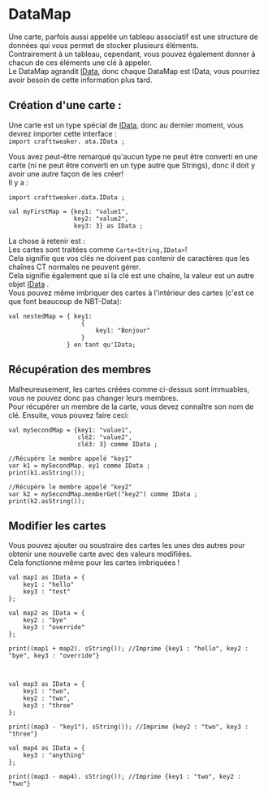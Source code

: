 # DataMap

Une carte, parfois aussi appelée un tableau associatif est une structure de données qui vous permet de stocker plusieurs éléments.  
Contrairement à un tableau, cependant, vous pouvez également donner à chacun de ces éléments une clé à appeler.  
Le DataMap agrandit [IData](/Vanilla/Data/IData/), donc chaque DataMap est IData, vous pourriez avoir besoin de cette information plus tard.

## Création d'une carte :

Une carte est un type spécial de [IData](/Vanilla/Data/IData/), donc au dernier moment, vous devrez importer cette interface :  
`import crafttweaker. ata.IData ;`

Vous avez peut-être remarqué qu'aucun type ne peut être converti en une carte (ni ne peut être converti en un type autre que Strings), donc il doit y avoir une autre façon de les créer!  
Il y a :

```zenscript
import crafttweaker.data.IData ;

val myFirstMap = {key1: "value1",
                  key2: "value2",
                  key3: 3} as IData ;
```

La chose à retenir est :  
Les cartes sont traitées comme `Carte<String,IData>`!  
Cela signifie que vos clés ne doivent pas contenir de caractères que les chaînes CT normales ne peuvent gérer.  
Cela signifie également que si la clé est une chaîne, la valeur est un autre objet [IData](/Vanilla/Data/IData/) .  
Vous pouvez même imbriquer des cartes à l'intérieur des cartes (c'est ce que font beaucoup de NBT-Data):

```zenscript
val nestedMap = { key1: 
                    {
                        key1: "Bonjour"
                    }
                } en tant qu'IData;
```

## Récupération des membres

Malheureusement, les cartes créées comme ci-dessus sont immuables, vous ne pouvez donc pas changer leurs membres.  
Pour récupérer un membre de la carte, vous devez connaître son nom de clé. Ensuite, vous pouvez faire ceci:

```zenscript
val mySecondMap = {key1: "value1",
                   clé2: "value2",
                   clé3: 3} comme IData ;

//Récupère le membre appelé "key1"
var k1 = mySecondMap. ey1 comme IData ;
print(k1.asString());

//Récupère le membre appelé "key2"
var k2 = mySecondMap.memberGet("key2") comme IData ;
print(k2.asString());
```

## Modifier les cartes

Vous pouvez ajouter ou soustraire des cartes les unes des autres pour obtenir une nouvelle carte avec des valeurs modifiées.  
Cela fonctionne même pour les cartes imbriquées !

```zenscript
val map1 as IData = {
    key1 : "hello"
    key3 : "test"
};

val map2 as IData = {
    key2 : "bye"
    key3 : "override"
};

print((map1 + map2). sString()); //Imprime {key1 : "hello", key2 : "bye", key3 : "override"}



val map3 as IData = {
    key1 : "two",
    key2 : "two",
    key3 : "three"
};

print((map3 - "key1"). sString()); //Imprime {key2 : "two", key3 : "three"}

val map4 as IData = {
    key3 : "anything"
};

print((map3 - map4). sString()); //Imprime {key1 : "two", key2 : "two"}
```